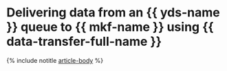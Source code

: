 # Delivering data from an {{ yds-name }} queue to {{ mkf-name }} using {{ data-transfer-full-name }}

{% include notitle [article-body](../../_tutorials/dataplatform/yds-to-kafka.md) %}